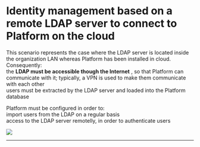 # Identity management based on a remote LDAP server to connect to Platform on the cloud

This scenario represents the case where the LDAP server is located inside the organization LAN whereas Platform has been installed in cloud.  
Consequently:  
the  **LDAP must be accessible though the Internet** , so that Platform can communicate with it; typically, a VPN is used to make them communicate with each other  
users must be extracted by the LDAP server and loaded into the Platform database

Platform must be configured in order to:  
import users from the LDAP on a regular basis  
access to the LDAP server remotelly, in order to authenticate users

![](http://4wsplatform.org/wp-content/plugins../../uploads/media/identitymanagementusermanual/image09.png)

---



